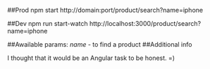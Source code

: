 ##Prod
npm start
http://domain:port/product/search?name=iphone


##Dev
npm run start-watch
http://localhost:3000/product/search?name=iphone

##Awailable params:
*name* - to find a product
##Additional info

I thought that it would be an Angular task to be honest. =)